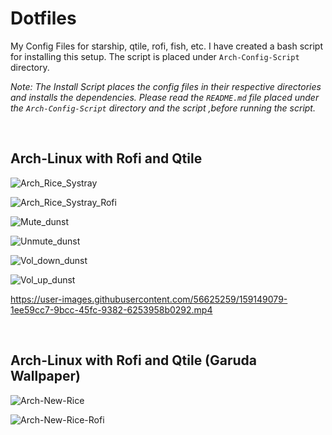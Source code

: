 # Dotfiles
My Config Files for starship, qtile, rofi, fish, etc. I have created a bash script for installing this setup. The script is placed under ```Arch-Config-Script``` directory.

*Note: The Install Script places the config files in their respective directories and installs the dependencies. Please read the ```README.md``` file placed under the ```Arch-Config-Script``` directory and the script ,before running the script.*

<br />

## Arch-Linux with Rofi and Qtile

![Arch_Rice_Systray](https://user-images.githubusercontent.com/56625259/158530348-1731d299-dafb-4dce-a1cd-5b64af39ea63.png)

![Arch_Rice_Systray_Rofi](https://user-images.githubusercontent.com/56625259/158530407-ce4b8163-0afd-4725-b518-ce2e88a887b5.png)

![Mute_dunst](https://user-images.githubusercontent.com/56625259/158999869-5ec4e180-543d-438a-a110-277b8b4024a9.png)

![Unmute_dunst](https://user-images.githubusercontent.com/56625259/158999877-c758ae92-5ef6-40a9-a787-3a580a4c6ebd.png)

![Vol_down_dunst](https://user-images.githubusercontent.com/56625259/159000138-8341a030-af0d-493a-9603-ad52b11b956e.png)

![Vol_up_dunst](https://user-images.githubusercontent.com/56625259/158999919-361b7049-89a5-4a17-803e-11a5705da830.png)

https://user-images.githubusercontent.com/56625259/159149079-1ee59cc7-9bcc-45fc-9382-6253958b0292.mp4

<br />

## Arch-Linux with Rofi and Qtile (Garuda Wallpaper)

![Arch-New-Rice](https://user-images.githubusercontent.com/56625259/160415761-2fb4e1ce-696e-40f4-863c-8396f7aa10cb.png)

![Arch-New-Rice-Rofi](https://user-images.githubusercontent.com/56625259/160415798-246dc4a8-0fd9-481b-99df-b772ca45be38.png)

<br />
